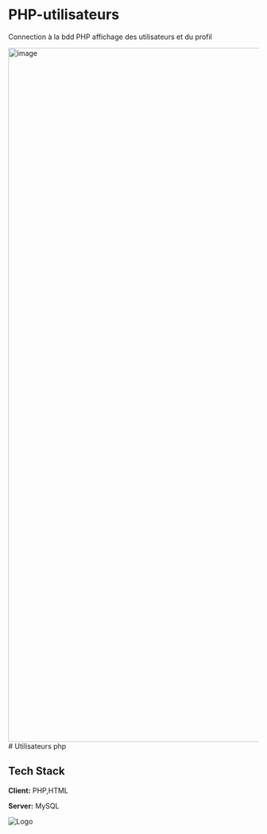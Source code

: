 # PHP-utilisateurs

Connection à la bdd PHP affichage des utilisateurs et du profil

<img width="1394" alt="image" src="https://user-images.githubusercontent.com/102216255/205866518-b4c03ba4-902c-4e27-ac70-218c0536014f.png">
# Utilisateurs php 



## Tech Stack

**Client:** PHP,HTML

**Server:** MySQL


![Logo](https://www.pngall.com/wp-content/uploads/2016/05/PHP-Logo-Free-Download-PNG.png)
